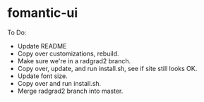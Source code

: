 # fomantic-ui

To Do:

* Update README
* Copy over customizations, rebuild.
* Make sure we're in a radgrad2 branch.
* Copy over, update, and run install.sh, see if site still looks OK.
* Update font size.
* Copy over and run install.sh.
* Merge radgrad2 branch into master.